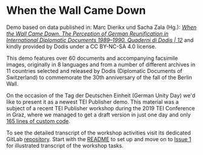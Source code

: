 # When the Wall Came Down

Demo based on data published in: Marc Dierikx und Sacha Zala (Hg.): [*When the Wall Came Down. The Perception of German Reunification 
in International Diplomatic Documents 1989–1990. Quaderni di Dodis | 12*](https://www.dodis.ch/en/q12) and kindly provided by Dodis 
under a CC BY-NC-SA 4.0 license. 

This demo features over 60 documents and accompanying facsimile images, originally in 8 languages and from a number of different archives in 11 countries 
selected and released by Dodis (Diplomatic Documents of Switzerland) to commemorate the 30th anniversary of the fall of the Berlin Wall. 

On the occasion of the Tag der Deutschen Einheit (German Unity Day) we'd like to present it as a newest TEI Publisher demo. This material 
was a subject of a recent TEI Publisher workshop during the 2019 TEI Conference in Graz, where 
we managed to get a draft version in just one day and only 
[165 lines of custom code](https://gitlab.existsolutions.com/tei-publisher/wall/commit/7e21a455dd1d406803922a9f611b82d888e167d5?w=1). 

To see the detailed transcript of the workshop activities visit its dedicated GitLab [repository](). Start with the 
[README](https://gitlab.existsolutions.com/tei-publisher/wall/blob/master/README.md) to set up and move on to 
[Issue 1](https://gitlab.existsolutions.com/tei-publisher/wall/issues/1) for illustrated transcript of the workshop tasks.
